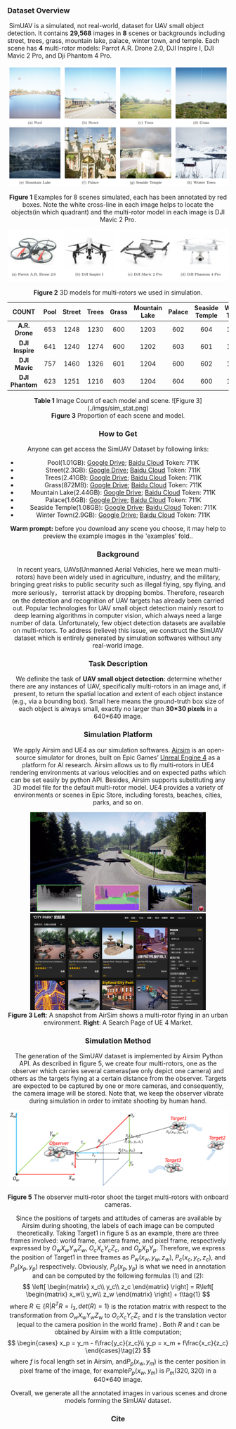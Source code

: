 ### Dataset Overview
​	SimUAV is a simulated, not real-world, dataset for UAV small object detection. It contains **29,568** images in **8** scenes or backgrounds including street, trees, grass, mountain lake, palace, winter town, and temple. Each scene has **4** multi-rotor models: Parrot A.R. Drone 2.0, DJI Inspire I, DJI Mavic 2 Pro, and Dji Phantom 4 Pro. 

![Figure 1](./imgs/8scenes.png)

<center><b>Figure 1</b> Examples for 8 scenes simulated, each has been annotated by red boxes. Note the white cross-line in each image helps to locate the objects(in which quadrant) and the multi-rotor model in each image is DJI Mavic 2 Pro.</center>

![Figure 2](./imgs/4models.png)

<center><b>Figure 2</b> 3D models for multi-rotors we used in simulation.</center>



|      COUNT      | Pool | Street | Trees | Grass | Mountain Lake | Palace | Seaside Temple | Winter Town |
| :-------------: | :--: | :----: | :---: | :---: | :-----------: | :----: | :------------: | :---------: |
| **A.R. Drone**  | 653  |  1248  | 1230  |  600  |     1203      |  602   |      604       |    1201     |
| **DJI Inspire** | 641  |  1240  | 1274  |  600  |     1202      |  603   |      601       |    1206     |
|  **DJI Mavic**  | 757  |  1460  | 1326  |  601  |     1204      |  600   |      602       |    1205     |
| **DJI Phantom** | 623  |  1251  | 1216  |  603  |     1204      |  604   |      600       |    1204     |

<center><b>Table 1</b> Image Count of each model and scene.
![Figure 3](./imgs/sim_stat.png)

<center><b>Figure 3</b> Proportion of each scene and model.</center>

### How to Get

Anyone can get access the SimUAV Dataset by following links:

- Pool(1.01GB): [Google Drive](https://drive.google.com/file/d/1DhNubHELtf2ghw9RT7oETCOreb1Hpcgi/view?usp=sharing); 	[Baidu Cloud](https://pan.baidu.com/s/1xVVMRNZRRdEXifHRkNNgog) Token: 711K
- Street(2.3GB): [Google Drive](https://drive.google.com/file/d/1DhNubHELtf2ghw9RT7oETCOreb1Hpcgi/view?usp=sharing); 	[Baidu Cloud](https://pan.baidu.com/s/1xVVMRNZRRdEXifHRkNNgog) Token: 711K
- Trees(2.41GB): [Google Drive](https://drive.google.com/file/d/1DhNubHELtf2ghw9RT7oETCOreb1Hpcgi/view?usp=sharing); 	[Baidu Cloud](https://pan.baidu.com/s/1xVVMRNZRRdEXifHRkNNgog) Token: 711K
- Grass(872MB): [Google Drive](https://drive.google.com/file/d/1DhNubHELtf2ghw9RT7oETCOreb1Hpcgi/view?usp=sharing); 	[Baidu Cloud](https://pan.baidu.com/s/1xVVMRNZRRdEXifHRkNNgog) Token: 711K
- Mountain Lake(2.44GB): [Google Drive](https://drive.google.com/file/d/1DhNubHELtf2ghw9RT7oETCOreb1Hpcgi/view?usp=sharing); 	[Baidu Cloud](https://pan.baidu.com/s/1xVVMRNZRRdEXifHRkNNgog) Token: 711K
- Palace(1.6GB): [Google Drive](https://drive.google.com/file/d/1DhNubHELtf2ghw9RT7oETCOreb1Hpcgi/view?usp=sharing); 	[Baidu Cloud](https://pan.baidu.com/s/1xVVMRNZRRdEXifHRkNNgog) Token: 711K
- Seaside Temple(1.08GB): [Google Drive](https://drive.google.com/file/d/1DhNubHELtf2ghw9RT7oETCOreb1Hpcgi/view?usp=sharing); 	[Baidu Cloud](https://pan.baidu.com/s/1xVVMRNZRRdEXifHRkNNgog) Token: 711K
- Winter Town(2.9GB): [Google Drive](https://drive.google.com/file/d/1DhNubHELtf2ghw9RT7oETCOreb1Hpcgi/view?usp=sharing); 	[Baidu Cloud](https://pan.baidu.com/s/1xVVMRNZRRdEXifHRkNNgog) Token: 711K

**Warm prompt:** before you download any scene you choose, it may help to preview the example images in the 'examples' fold..


### Background

​	In recent years, UAVs(Unmanned Aerial Vehicles, here we mean multi-rotors) have been widely used in agriculture, industry, and the military, bringing great risks to public security such as illegal flying, spy flying, and more seriously， terrorist attack by dropping bombs. Therefore, research on the detection and recognition of UAV targets has already been carried out. Popular technologies for UAV small object detection mainly resort to deep learning algorithms in computer vision, which always need a large number of data. Unfortunately, few object detection datasets are available on multi-rotors. To address (relieve) this issue, we construct the SimUAV dataset which is entirely generated by simulation softwares without any real-world image.

### Task Description
​	We definite the task of **UAV small object detection**: determine whether there are any instances of UAV, specifically multi-rotors in an image and, if present, to return the spatial location and extent of each object instance (e.g., via a bounding box). Small here means the ground-truth box size of each object is always small, exactly no larger than **30\*30 pixels** in a 640\*640 image. 

### Simulation Platform
​	We apply Airsim and UE4 as our simulation softwares. [Airsim](https://microsoft.github.io/AirSim/) is an open-source simulator for drones, built on Epic Games’ [Unreal Engine 4](https://www.unrealengine.com/) as a platform for AI research. Airsim allows us to fly multi-rotors in UE4 rendering environments at various velocities and on expected paths which can be set easily by python API. Besides, Airsim supports substituting any 3D model file for the default multi-rotor model. UE4 provides a variety of environments or scenes in Epic Store, including forests, beaches, cities, parks, and so on.

<center class="half">
    <img src="./imgs/airsim.png" width="400"/>
    <img src="./imgs/ue_market.png" width="400"/>
</center>

<center><b>Figure 3 Left</b>: A snapshot from AirSim shows a multi-rotor flying in an urban environment. <b>Right</b>: A Search Page of UE 4 Market.</center>

### Simulation Method

​	The generation of the SimUAV dataset is implemented by Airsim Python API. As described in figure 5, we create four multi-rotors, one as the observer which carries several cameras(we only depict one camera) and others as the targets flying at a certain distance from the observer. Targets are expected to be captured by one or more cameras, and consequently, the camera image will be stored. Note that, we keep the observer vibrate during simulation in order to imitate shooting by human hand.

![Figure 5](./imgs/sim_method.png)

<center><b>Figure 5</b> The observer multi-rotor shoot the target multi-rotors with onboard cameras.</center>

​	Since the positions of targets and attitudes of cameras are available by Airsim during shooting, the labels of each image can be computed theoretically. Taking Target1 in figure 5 as an example, there are three frames involved: world frame, camera frame, and pixel frame, respectively expressed by $O_wX_wY_wZ_w$, $O_cX_cY_cZ_c$, and $O_pX_pY_p$. Therefore, we express the position of Target1 in three frames as $P_w(x_w,y_w,z_w)$, $P_c(x_c,y_c,z_c)$, and $P_p(x_p, y_p)$ respectively. Obviously, $P_p(x_p, y_p)$ is what we need in annotation and can be computed by the following formulas (1) and (2):
$$
\left[
 \begin{matrix}
   x_c\\
   y_c\\
   z_c
  \end{matrix}
  \right] = R\left[
 \begin{matrix}
   x_w\\
   y_w\\
   z_w
  \end{matrix}
  \right] + t\tag{1}
$$
where $R\in \{R|R^TR=I_3, det(R)=1\}$ is the rotation matrix  with respect to the transformation from $O_wX_wY_wZ_w$ to $O_cX_cY_cZ_c$ and $t$ is the translation vector (equal to the camera position in the world frame) . Both $R$ and $t$ can be obtained by Airsim with a little computation;
$$
\begin{cases}
x_p = y_m - f\frac{y_c}{z_c}\\
y_p = x_m + f\frac{x_c}{z_c}
\end{cases}\tag{2}
$$
where $f$ is focal length set in Airsim, and$P_p(x_w, y_m)$ is the center position in pixel frame of the image, for example$P_p(x_w, y_m)$ is $P_m(320, 320)$ in a 640*640 image.

​	Overall, we generate all the annotated images in various scenes and drone models forming the SimUAV dataset.

### Cite


